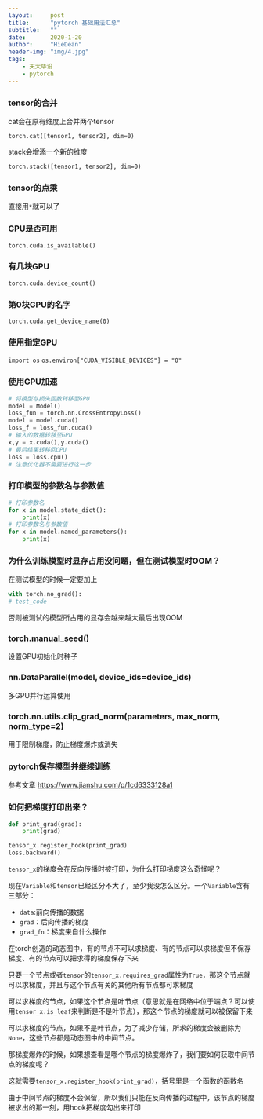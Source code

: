 ```yaml
---
layout:     post
title:      "pytorch 基础用法汇总"
subtitle:   ""
date:       2020-1-20
author:     "HieDean"
header-img: "img/4.jpg"
tags:
    - 天大毕设
    - pytorch
---
```

### tensor的合并
cat会在原有维度上合并两个tensor

``torch.cat([tensor1, tensor2], dim=0)``

stack会增添一个新的维度

``torch.stack([tensor1, tensor2], dim=0)``

### tensor的点乘
直接用``*``就可以了

### GPU是否可用
`torch.cuda.is_available()`

### 有几块GPU
`torch.cuda.device_count()`

### 第0块GPU的名字
`torch.cuda.get_device_name(0)`

### 使用指定GPU
`import os`
`os.environ["CUDA_VISIBLE_DEVICES"] = "0"`

### 使用GPU加速
```python
# 将模型与损失函数转移至GPU
model = Model()
loss_fun = torch.nn.CrossEntropyLoss()
model = model.cuda()
loss_f = loss_fun.cuda()
# 输入的数据转移至GPU
x,y = x.cuda(),y.cuda()
# 最后结果转移回CPU
loss = loss.cpu()
# 注意优化器不需要进行这一步
```

### 打印模型的参数名与参数值
```python
# 打印参数名
for x in model.state_dict():
    print(x)
# 打印参数名与参数值
for x in model.named_parameters():
    print(x)
```

### 为什么训练模型时显存占用没问题，但在测试模型时OOM？
在测试模型的时候一定要加上
```python
with torch.no_grad(): 
# test_code
```
否则被测试的模型所占用的显存会越来越大最后出现OOM

### torch.manual_seed()
设置GPU初始化时种子

### nn.DataParallel(model, device_ids=device_ids)
多GPU并行运算使用

### torch.nn.utils.clip_grad_norm(parameters, max_norm, norm_type=2)
用于限制梯度，防止梯度爆炸或消失

### pytorch保存模型并继续训练
参考文章 https://www.jianshu.com/p/1cd6333128a1

### 如何把梯度打印出来？
```python
def print_grad(grad):
    print(grad)

tensor_x.register_hook(print_grad)
loss.backward()
```

`tensor_x`的梯度会在反向传播时被打印，为什么打印梯度这么奇怪呢？

现在`Variable`和`tensor`已经区分不大了，至少我没怎么区分。一个`Variable`含有三部分：
* `data`:前向传播的数据
* `grad`：后向传播的梯度
* `grad_fn`：梯度来自什么操作

在torch创造的动态图中，有的节点不可以求梯度、有的节点可以求梯度但不保存梯度、有的节点可以把求得的梯度保存下来

只要一个节点或者`tensor`的`tensor_x.requires_grad`属性为`True`，那这个节点就可以求梯度，并且与这个节点有关的其他所有节点都可求梯度

可以求梯度的节点，如果这个节点是叶节点（意思就是在网络中位于端点？可以使用`tensor_x.is_leaf`来判断是不是叶节点），那这个节点的梯度就可以被保留下来

可以求梯度的节点，如果不是叶节点，为了减少存储，所求的梯度会被删除为`None`，这些节点都是动态图中的中间节点。

那梯度爆炸的时候，如果想查看是哪个节点的梯度爆炸了，我们要如何获取中间节点的梯度呢？

这就需要`tensor_x.register_hook(print_grad)`，括号里是一个函数的函数名

由于中间节点的梯度不会保留，所以我们只能在反向传播的过程中，该节点的梯度被求出的那一刻，用hook把梯度勾出来打印
